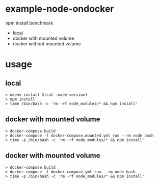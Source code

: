 # example-node-ondocker

npm install benchmark

- local
- docker with mounted volume
- docker without mounted volume

# usage

## local

```console
> ndenv install $(cat .node-version)
> npm install
> time /bin/bash -c 'rm -rf node_modules/* && npm install'
```

## docker with mounted volume

```console
> docker-compose build
> docker-compose -f docker-compose.mounted.yml run --rm node bash
> time -p /bin/bash -c 'rm -rf node_modules/* && npm install'
```

## docker with mounted volume

```console
> docker-compose build
> docker-compose -f docker-compose.yml run --rm node bash
> time -p /bin/bash -c 'rm -rf node_modules/* && npm install'
```



